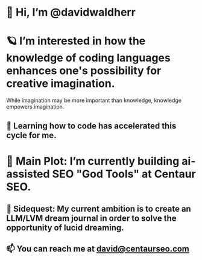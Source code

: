 # 👋 Hi, I’m @davidwaldherr


# 🪐 I’m interested in how the knowledge of coding languages enhances one's possibility for creative imagination.
While imagination may be more important than knowledge, knowledge empowers imagination.

## 🧬 Learning how to code has accelerated this cycle for me.


# 👑 Main Plot: I’m currently building ai-assisted SEO "God Tools" at Centaur SEO.

## 🧭 Sidequest: My current ambition is to create an LLM/LVM dream journal in order to solve the opportunity of lucid dreaming.


## 📫 You can reach me at david@centaurseo.com

<!---
davidwaldherr/davidwaldherr is a ✨ special ✨ repository because its `README.md` (this file) appears on your GitHub profile.
You can click the Preview link to take a look at your changes.
--->
